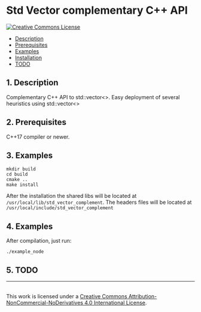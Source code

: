 # Std Vector complementary C++ API

<a rel="license" href="http://creativecommons.org/licenses/by-nc-nd/4.0/"><img alt="Creative Commons License" style="border-width:0" src="https://i.creativecommons.org/l/by-nc-nd/4.0/88x31.png" />

* [Description](#Description)
* [Prerequisites](#Prerequisites)
* [Examples](#Example)
* [Installation](#Installation)
* [TODO](#Todo)

## <a name="Description"></a>1. Description

Complementary C++ API to std::vector<>. Easy deployment of several heuristics using std::vector<>

## <a name="Prerequisites"></a>2. Prerequisites

C++17 compiler or newer.

## <a name="Installation"></a>3. Examples
```
mkdir build
cd build
cmake ..
make install
```

After the installation the shared libs will be located at ```/usr/local/lib/std_vector_complement```. The headers files will be located at ```/usr/local/include/std_vector_complement```

## <a name="Example"></a>4. Examples
After compilation, just run:
```
./example_node
```


## <a name="TODO"></a>5. TODO

-----------------------------------------------------------------------------------------------------------------------------------------------------------------------------------------------------
<br />This work is licensed under a <a rel="license" href="http://creativecommons.org/licenses/by-nc-nd/4.0/">Creative Commons Attribution-NonCommercial-NoDerivatives 4.0 International License</a>.
